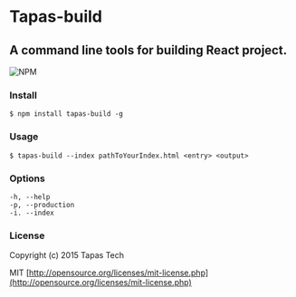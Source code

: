 # Tapas-build

## A command line tools for building React project.

![NPM](https://img.shields.io/npm/v/tapas-build.svg)

### Install

``` shell
$ npm install tapas-build -g
```

### Usage

``` shell
$ tapas-build --index pathToYourIndex.html <entry> <output>
```

### Options

```
-h, --help
-p, --production
-i. --index
```


### License

Copyright (c) 2015 Tapas Tech

MIT [http://opensource.org/licenses/mit-license.php](http://opensource.org/licenses/mit-license.php)
